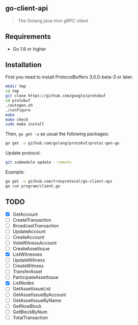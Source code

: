 ## go-client-api

> The Golang java-tron gRPC client

## Requirements

- Go 1.6 or higher

## Installation

First you need to install ProtocolBuffers 3.0.0-beta-3 or later.

```sh
mkdir tmp
cd tmp
git clone https://github.com/google/protobuf
cd protobuf
./autogen.sh
./configure
make
make check
sudo make install
```

Then, `go get -u` as usual the following packages:

```sh
go get -u github.com/golang/protobuf/protoc-gen-go
```

Update protocol:

```sh
git submodule update --remote
```

Example:

```sh
go get -u github.com/tronprotocol/go-client-api
go run program/client.go
```

## TODO

- [x] GetAccount
- [ ] CreateTransaction
- [ ] BroadcastTransaction
- [ ] UpdateAccount
- [ ] CreateAccount
- [ ] VoteWitnessAccount
- [ ] CreateAssetIssue
- [x] ListWitnesses
- [ ] UpdateWitness
- [ ] CreateWitness
- [ ] TransferAsset
- [ ] ParticipateAssetIssue
- [x] ListNodes
- [ ] GetAssetIssueList
- [ ] GetAssetIssueByAccount
- [ ] GetAssetIssueByName
- [ ] GetNowBlock
- [ ] GetBlockByNum
- [ ] TotalTransaction